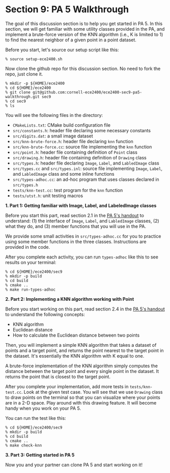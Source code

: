 Section 9: PA 5 Walkthrough
===========================

The goal of this discussion section is to help you get started in PA 5. In
this section, we will get familiar with some utility classes provided in
the PA, and implement a brute-force version of the KNN algorithm (i.e., K
is limited to 1) to find the nearest neighbor of a given point in a point
dataset.

Before you start, let's source our setup script like this:

```
% source setup-ece2400.sh
```

Now clone the github repo for this discussion section. No need to fork the
repo, just clone it.

```
% mkdir -p ${HOME}/ece2400
% cd ${HOME}/ece2400
% git clone git@github.com:cornell-ece2400/ece2400-sec9-pa5-walkthrough.git sec9
% cd sec9
% ls
```

You will see the following files in the directory:

- `CMakeLists.txt`: CMake build configuration file
- `src/constants.h`: header file declaring some necessary constants
- `src/digits.dat`: a small image dataset
- `src/knn-brute-force.h`: header file declaring `knn` function
- `src/knn-brute-force.cc`: source file implementing the `knn` function
- `src/point.h`: header file containing definition of `Point` class
- `src/drawing.h`: header file containing definition of `Drawing` class
- `src/types.h`: header file declaring `Image`, `Label`, and `LabledImage`
  class
- `src/types.cc` and `src/types.inl`: source file implementing `Image`,
  `Label`, and `LabledImage` class and some inline functions
- `src/types-adhoc.cc`: an ad-hoc program that uses classes declared in
  `src/types.h`
- `tests/knn-test.cc`: test program for the `knn` function
- `tests/utst.h`: unit testing macros

**1. Part 1: Getting familiar with Image, Label, and LabeledImage classes**

Before you start this part, read section 2.1 in the [PA 5's handout]() to
understand: (1) the interface of `Image`, `Label`, and `LabledImage`
classes, (2) what they do, and (3) member functions that you will use in
the PA.

We provide some small activities in `src/types-adhoc.cc` for you to
practice using some member functions in the three classes. Instructions are
provided in the code.

After you complete each activity, you can run `types-adhoc` like this to
see results on your terminal:

```
% cd ${HOME}/ece2400/sec9
% mkdir -p build
% cd build
% cmake ..
% make run-types-adhoc
```

**2. Part 2: Implementing a KNN algorithm working with Point**

Before you start working on this part, read section 2.4 in the [PA 5's
handout]() to understand the following concepts:

- KNN algorithm
- Euclidean distance
- How to calculate the Euclidean distance between two points

Then, you will implement a simple KNN algorithm that takes a dataset of
points and a target point, and returns the point nearest to the target
point in the dataset. It's essentially the KNN algorithm with K equal to
one.

A brute-force implementation of the KNN algorithm simply computes the
distance between the target point and every single point in the dataset. It
returns the point that is closest to the target point.

After you complete your implementation, add more tests in
`tests/knn-test.cc`. Look at the given test case. You will see that we use
`Drawing` class to draw points on the terminal so that you can visualize
where your points are in a 2-D space. Play around with this drawing
feature. It will become handy when you work on your PA 5.

You can run the test like this:

```
% cd ${HOME}/ece2400/sec9
% mkdir -p build
% cd build
% cmake ..
% make check-knn
```

**3. Part 3: Getting started in PA 5**

Now you and your partner can clone PA 5 and start working on it!
